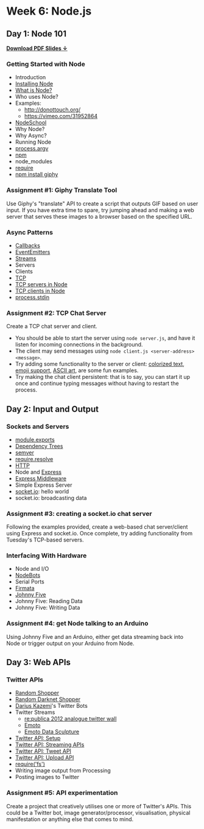 # Week 6: Node.js

## Day 1: Node 101

[**Download PDF Slides ↓**](https://github.com/GrayAreaorg/Winter-Immersive-2015/raw/master/course_materials/week6-node/slides/day-1.pdf)

### Getting Started with Node

* Introduction
* [Installing Node](http://nodejs.org/download/)
* [What is Node?](https://github.com/maxogden/art-of-node#understanding-node)
* Who uses Node?
* Examples:
  * http://donottouch.org/
  * https://vimeo.com/31952864
* [NodeSchool](http://nodeschool.io/)
* Why Node?
* Why Async?
* Running Node
* [process.argv](http://nodejs.org/api/process.html#process_process_argv)
* [npm](http://npmjs.com/)
* node_modules
* [require](https://github.com/maxogden/art-of-node#how-require-works)
* [npm install giphy](https://www.npmjs.com/package/giphy)

### Assignment #1: Giphy Translate Tool

Use Giphy's "translate" API to create a script that outputs GIF based on user
input. If you have extra time to spare, try jumping ahead and making a web
server that serves these images to a browser based on the specified URL.

### Async Patterns

* [Callbacks](https://github.com/maxogden/art-of-node#callbacks)
* [EventEmitters](https://github.com/maxogden/art-of-node#events)
* [Streams](https://github.com/substack/stream-handbook)
* Servers
* Clients
* [TCP](http://nodejs.org/api/net.html)
* [TCP servers in Node](http://nodejs.org/api/net.html#net_class_net_server)
* [TCP clients in Node](http://nodejs.org/api/net.html#net_class_net_socket)
* [process.stdin](http://nodejs.org/api/process.html#process_process_stdin)

### Assignment #2: TCP Chat Server

Create a TCP chat server and client.

* You should be able to start the server using `node server.js`, and have it
  listen for incoming connections in the background.
* The client may send messages using `node client.js <server-address> <message>`.
* Try adding some functionality to the server or client: [colorized text](https://github.com/sindresorhus/chalk), [emoji
  support](https://www.npmjs.com/package/node-emoji), [ASCII art](https://www.npmjs.com/package/ascii-art), are some fun examples.
* Try making the chat client persistent: that is to say, you can start it up
  once and continue typing messages without having to restart the process.

## Day 2: Input and Output

### Sockets and Servers

* [module.exports](http://nodejs.org/api/all.html#all_module_exports)
* [Dependency Trees](http://maxogden.com/nested-dependencies.html)
* [semver](http://semver-ftw.org/)
* [require.resolve](http://nodejs.org/api/all.html#all_require_resolve)
* [HTTP](http://nodejs.org/api/http.html)
* Node and [Express](http://expressjs.com/)
* [Express Middleware](http://expressjs.com/resources/middleware.html)
* Simple Express Server
* [socket.io](http://socket.io/): hello world
* socket.io: broadcasting data

### Assignment #3: creating a socket.io chat server

Following the examples provided, create a web-based chat server/client using
Express and socket.io. Once complete, try adding functionality from Tuesday's
TCP-based servers.

### Interfacing With Hardware

* Node and I/O
* [NodeBots](http://nodebots.io/)
* Serial Ports
* [Firmata](http://www.firmata.org/wiki/Main_Page)
* [Johnny Five](https://github.com/rwaldron/johnny-five)
* Johnny Five: Reading Data
* Johnny Five: Writing Data

### Assignment #4: get Node talking to an Arduino

Using Johnny Five and an Arduino, either get data streaming back
into Node or trigger output on your Arduino from Node.

## Day 3: Web APIs

### Twitter APIs

* [Random Shopper](http://randomshopper.tumblr.com/)
* [Random Darknet Shopper](https://wwwwwwwwwwwwwwwwwwwwww.bitnik.org/r/)
* [Darius Kazemi](http://tinysubversions.com/projects/)'s Twitter Bots
* Twitter Streams
  * [re:publica 2012 analogue twitter wall ](http://www.creativeapplications.net/processing/republica-2012-analogue-twitter-wall-by-precious-38378-printed-tweets/)
  * [Emoto](http://www.creativeapplications.net/javascript-2/emoto-captures-and-visualises-the-excitement-around-the-olympic-games/)
  * [Emoto Data Sculpture](http://www.creativeapplications.net/processing/emoto-data-sculpture-by-studio-nand-and-moritz-stefaner-drew-hemment/)
* [Twitter API: Setup](https://dev.twitter.com/oauth)
* [Twitter API: Streaming APIs](https://dev.twitter.com/streaming/overview)
* [Twitter API: Tweet API](https://dev.twitter.com/rest/reference/post/statuses/update)
* [Twitter API: Upload API](https://dev.twitter.com/rest/public/uploading-media)
* [require('fs')](http://nodejs.org/api/fs.html)
* Writing image output from Processing
* Posting images to Twitter

### Assignment #5: API experimentation

Create a project that creatively utilises one or more of Twitter's APIs. This
could be a Twitter bot, image generator/processor, visualisation, physical
manifestation or anything else that comes to mind.
